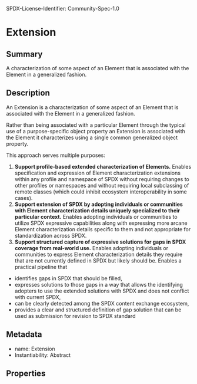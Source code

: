 SPDX-License-Identifier: Community-Spec-1.0
# Extension
## Summary
A characterization of some aspect of an Element that is associated with the Element in a generalized fashion.

## Description
An Extension is a characterization of some aspect of an Element that is associated with the Element in a generalized fashion.

Rather than being associated with a particular Element through the typical use of a purpose-specific object property an Extension is associated with the Element it characterizes using a single common generalized object property.

This approach serves multiple purposes:

1. **Support profile-based extended characterization of Elements.** Enables specification and expression of Element characterization extensions within any profile and namespace of SPDX without requiring changes to other profiles or namespaces and without requiring local subclassing of remote classes (which could inhibit ecosystem interoperability in some cases).
2. **Support extension of SPDX by adopting individuals or communities with Element characterization details uniquely specialized to their particular context.** Enables adopting individuals or communities to utilize SPDX expressive capabilities along with expressing more arcane Element characterization details specific to them and not appropriate for standardization across SPDX.
3. **Support structured capture of expressive solutions for gaps in SPDX coverage from real-world use.** Enables adopting individuals or communities to express Element characterization details they require that are not currently defined in SPDX but likely should be. Enables a practical pipeline that
 * identifies gaps in SPDX that should be filled, 
 * expresses solutions to those gaps in a way that allows the identifying adopters to use the extended solutions with SPDX and does not conflict with current SPDX,
 * can be clearly detected among the SPDX content exchange ecosystem,
 * provides a clear and structured definition of gap solution that can be used as submission for revision to SPDX standard

## Metadata
- name: Extension
- Instantiability: Abstract

## Properties
